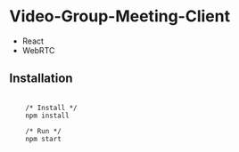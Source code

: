 # Video-Group-Meeting-Client

- React
- WebRTC

## Installation

<pre>
  <code>
    /* Install */
    npm install
    
    /* Run */
    npm start
  </code>
</pre>

